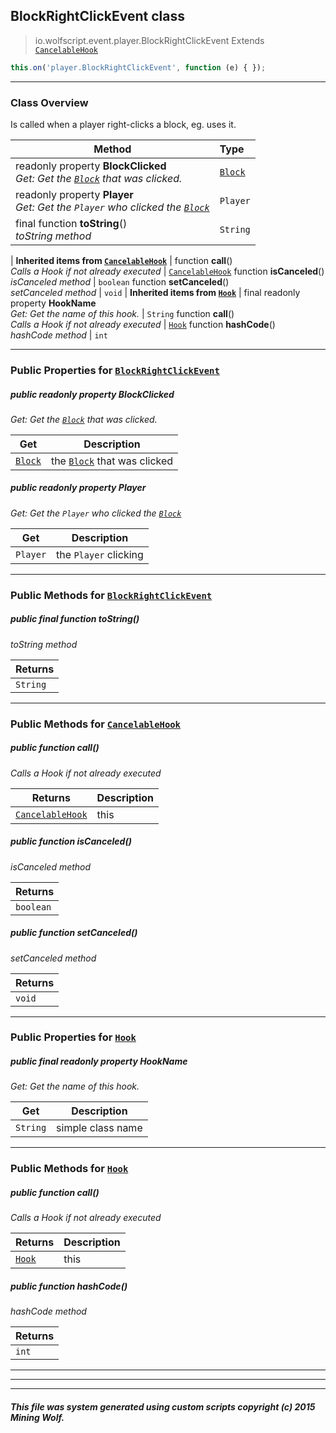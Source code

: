 ## BlockRightClickEvent __class__

>io.wolfscript.event.player.BlockRightClickEvent
>Extends [`CancelableHook`](../../hook/CancelableHook.md)
``` javascript
this.on('player.BlockRightClickEvent', function (e) { });
```


---

### Class Overview

Is called when a player right-clicks a block, eg. uses it.

Method | Type   
--- | :--- 
 readonly property __BlockClicked__ <br> _Get: Get the [`Block`](../../api/world/blocks/Block.md) that was clicked._ | [`Block`](../../api/world/blocks/Block.md)
 readonly property __Player__ <br> _Get: Get the `Player` who clicked the [`Block`](../../api/world/blocks/Block.md)_ | `Player`
final function __toString__() <br> _toString method_ | `String`
 |
__Inherited items from [`CancelableHook`](../../hook/CancelableHook.md)__ |
 function __call__() <br> _Calls a Hook if not already executed_ | [`CancelableHook`](../../hook/CancelableHook.md)
 function __isCanceled__() <br> _isCanceled method_ | `boolean`
 function __setCanceled__() <br> _setCanceled method_ | `void`
 |
__Inherited items from [`Hook`](../../hook/Hook.md)__ |
final readonly property __HookName__ <br> _Get: Get the name of this hook._ | `String`
 function __call__() <br> _Calls a Hook if not already executed_ | [`Hook`](../../hook/Hook.md)
 function __hashCode__() <br> _hashCode method_ | `int`







---


### Public Properties for [`BlockRightClickEvent`](BlockRightClickEvent.md)

##### <a id='blockclicked'></a>public  readonly property __BlockClicked__

_Get: Get the [`Block`](../../api/world/blocks/Block.md) that was clicked._

Get | Description
--- | --- 
[`Block`](../../api/world/blocks/Block.md) | the [`Block`](../../api/world/blocks/Block.md) that was clicked



##### <a id='player'></a>public  readonly property __Player__

_Get: Get the `Player` who clicked the [`Block`](../../api/world/blocks/Block.md)_

Get | Description
--- | --- 
`Player` | the `Player` clicking



---

### Public Methods for [`BlockRightClickEvent`](BlockRightClickEvent.md)

##### <a id='tostring'></a>public final function __toString__()

_toString method_

Returns | 
--- | 
`String` |


---

### Public Methods for [`CancelableHook`](../../hook/CancelableHook.md)

##### <a id='call'></a>public  function __call__()

_Calls a Hook if not already executed_

Returns | Description
--- | --- 
[`CancelableHook`](../../hook/CancelableHook.md) | this


##### <a id='iscanceled'></a>public  function __isCanceled__()

_isCanceled method_

Returns | 
--- | 
`boolean` |


##### <a id='setcanceled'></a>public  function __setCanceled__()

_setCanceled method_

Returns | 
--- | 
`void` |


---

### Public Properties for [`Hook`](../../hook/Hook.md)

##### <a id='hookname'></a>public final readonly property __HookName__

_Get: Get the name of this hook._

Get | Description
--- | --- 
`String` | simple class name



---

### Public Methods for [`Hook`](../../hook/Hook.md)

##### <a id='call'></a>public  function __call__()

_Calls a Hook if not already executed_

Returns | Description
--- | --- 
[`Hook`](../../hook/Hook.md) | this


##### <a id='hashcode'></a>public  function __hashCode__()

_hashCode method_

Returns | 
--- | 
`int` |


---


---


---


##### This file was system generated using custom scripts copyright (c) 2015 Mining Wolf.
	

